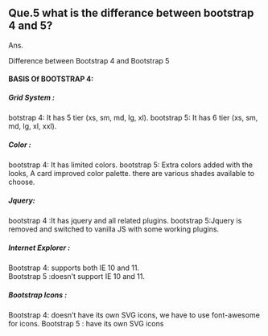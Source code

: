 ## Que.5 what is the differance between bootstrap 4 and 5?

Ans. 

Difference between Bootstrap 4 and Bootstrap 5 

#### BASIS Of BOOTSTRAP 4:
##### Grid System	:
botstrap 4: It has 5 tier (xs, sm, md, lg, xl).
bootstrap 5:  It has 6 tier (xs, sm, md, lg, xl, xxl).


#####  Color	:
bootstrap 4: It has limited colors.
bootstrap 5: Extra colors added with the looks, A card improved color palette. there are various shades available to choose.


##### Jquery: 
bootstrap 4 :It has jquery and all related plugins.
bootstrap 5:Jquery is removed and switched to vanilla JS with some working plugins.


##### Internet Explorer	:
Bootstrap 4: supports both IE 10 and 11.	
Bootstrap 5 :doesn’t support IE 10 and 11.

##### Bootstrap Icons	:
Bootstrap 4: doesn’t have its own SVG icons, we have to use font-awesome for icons.	
Bootstrap 5 : have its own SVG icons